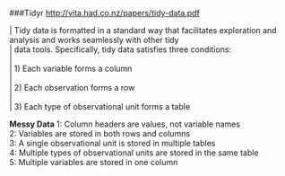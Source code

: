 ###Tidyr
http://vita.had.co.nz/papers/tidy-data.pdf  

| Tidy data is formatted in a standard way that facilitates exploration and analysis and works seamlessly with other tidy  
| data tools. Specifically, tidy data satisfies three conditions:  
|   
| 1) Each variable forms a column  
|   
| 2) Each observation forms a row   
|   
| 3) Each type of observational unit forms a table  

**Messy Data**
1: Column headers are values, not variable names  
2: Variables are stored in both rows and columns  
3: A single observational unit is stored in multiple tables  
4: Multiple types of observational units are stored in the same table  
5: Multiple variables are stored in one column  



